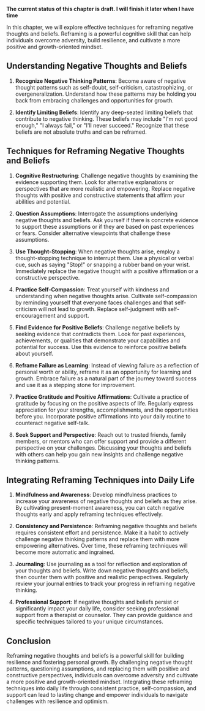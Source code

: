 **The current status of this chapter is draft. I will finish it later when I have time**

In this chapter, we will explore effective techniques for reframing negative thoughts and beliefs. Reframing is a powerful cognitive skill that can help individuals overcome adversity, build resilience, and cultivate a more positive and growth-oriented mindset.

Understanding Negative Thoughts and Beliefs
-------------------------------------------

1. **Recognize Negative Thinking Patterns**: Become aware of negative thought patterns such as self-doubt, self-criticism, catastrophizing, or overgeneralization. Understand how these patterns may be holding you back from embracing challenges and opportunities for growth.

2. **Identify Limiting Beliefs**: Identify any deep-seated limiting beliefs that contribute to negative thinking. These beliefs may include "I'm not good enough," "I always fail," or "I'll never succeed." Recognize that these beliefs are not absolute truths and can be reframed.

Techniques for Reframing Negative Thoughts and Beliefs
------------------------------------------------------

1. **Cognitive Restructuring**: Challenge negative thoughts by examining the evidence supporting them. Look for alternative explanations or perspectives that are more realistic and empowering. Replace negative thoughts with positive and constructive statements that affirm your abilities and potential.

2. **Question Assumptions**: Interrogate the assumptions underlying negative thoughts and beliefs. Ask yourself if there is concrete evidence to support these assumptions or if they are based on past experiences or fears. Consider alternative viewpoints that challenge these assumptions.

3. **Use Thought-Stopping**: When negative thoughts arise, employ a thought-stopping technique to interrupt them. Use a physical or verbal cue, such as saying "Stop!" or snapping a rubber band on your wrist. Immediately replace the negative thought with a positive affirmation or a constructive perspective.

4. **Practice Self-Compassion**: Treat yourself with kindness and understanding when negative thoughts arise. Cultivate self-compassion by reminding yourself that everyone faces challenges and that self-criticism will not lead to growth. Replace self-judgment with self-encouragement and support.

5. **Find Evidence for Positive Beliefs**: Challenge negative beliefs by seeking evidence that contradicts them. Look for past experiences, achievements, or qualities that demonstrate your capabilities and potential for success. Use this evidence to reinforce positive beliefs about yourself.

6. **Reframe Failure as Learning**: Instead of viewing failure as a reflection of personal worth or ability, reframe it as an opportunity for learning and growth. Embrace failure as a natural part of the journey toward success and use it as a stepping stone for improvement.

7. **Practice Gratitude and Positive Affirmations**: Cultivate a practice of gratitude by focusing on the positive aspects of life. Regularly express appreciation for your strengths, accomplishments, and the opportunities before you. Incorporate positive affirmations into your daily routine to counteract negative self-talk.

8. **Seek Support and Perspective**: Reach out to trusted friends, family members, or mentors who can offer support and provide a different perspective on your challenges. Discussing your thoughts and beliefs with others can help you gain new insights and challenge negative thinking patterns.

Integrating Reframing Techniques into Daily Life
------------------------------------------------

1. **Mindfulness and Awareness**: Develop mindfulness practices to increase your awareness of negative thoughts and beliefs as they arise. By cultivating present-moment awareness, you can catch negative thoughts early and apply reframing techniques effectively.

2. **Consistency and Persistence**: Reframing negative thoughts and beliefs requires consistent effort and persistence. Make it a habit to actively challenge negative thinking patterns and replace them with more empowering alternatives. Over time, these reframing techniques will become more automatic and ingrained.

3. **Journaling**: Use journaling as a tool for reflection and exploration of your thoughts and beliefs. Write down negative thoughts and beliefs, then counter them with positive and realistic perspectives. Regularly review your journal entries to track your progress in reframing negative thinking.

4. **Professional Support**: If negative thoughts and beliefs persist or significantly impact your daily life, consider seeking professional support from a therapist or counselor. They can provide guidance and specific techniques tailored to your unique circumstances.

Conclusion
----------

Reframing negative thoughts and beliefs is a powerful skill for building resilience and fostering personal growth. By challenging negative thought patterns, questioning assumptions, and replacing them with positive and constructive perspectives, individuals can overcome adversity and cultivate a more positive and growth-oriented mindset. Integrating these reframing techniques into daily life through consistent practice, self-compassion, and support can lead to lasting change and empower individuals to navigate challenges with resilience and optimism.
